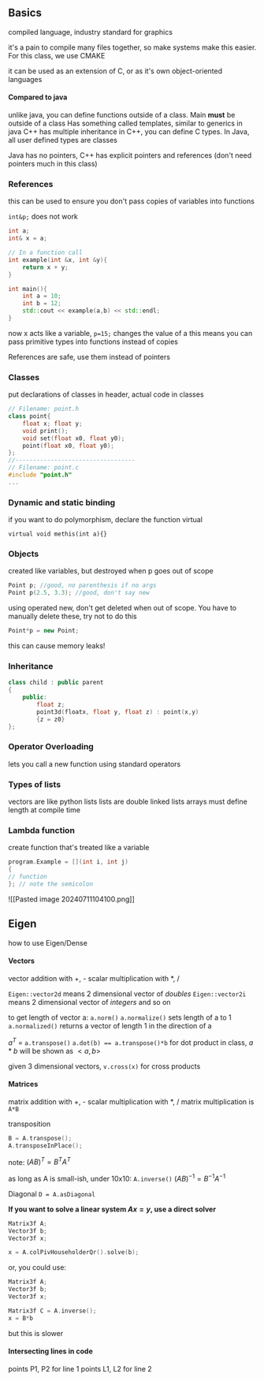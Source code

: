 ## Basics
compiled language, industry standard for graphics

it's a pain to compile many files together, so make systems make this easier. For this class, we use CMAKE

it can be used as an extension of C, or as it's own object-oriented languages

#### Compared to java
unlike java, you can define functions outside of a class. Main **must** be outside of a class
Has something called templates, similar to generics in java
C++ has multiple inheritance
in C++, you can define C types. In Java, all user defined types are classes

Java has no pointers, C++ has explicit pointers and references (don't need pointers much in this class)

### References
this can be used to ensure you don't pass copies of variables into functions

```int&p;``` does not work
```c++
int a;
int& x = a;

// In a function call
int example(int &x, int &y){
	return x + y;
}

int main(){
	int a = 10;
	int b = 12;
	std::cout << example(a,b) << std::endl;
}
```
now x acts like a variable, ```p=15;``` changes the value of a
this means you can pass primitive types into functions instead of copies

References are safe, use them instead of pointers

### Classes
put declarations of classes in header, actual code in classes
```C++
// Filename: point.h
class point{
	float x; float y;
	void print();
	void set(float x0, float y0);
	point(float x0, float y0);
};
//----------------------------------
// Filename: point.c
#include "point.h"
...
```

### Dynamic and static binding
if you want to do polymorphism, declare the function virtual
```
virtual void methis(int a){}
```

### Objects
created like variables, but destroyed when p goes out of scope
```C++
Point p; //good, no parenthesis if no args
Point p(2.5, 3.3); //good, don't say new
```

using operated new, don't get deleted when out of scope. You have to manually delete these, try not to do this
```C++
Point*p = new Point;
```
this can cause memory leaks!

### Inheritance
```C++
class child : public parent
{
	public:
		float z;
		point3d(floatx, float y, float z) : point(x,y)
		{z = z0}
};
```

### Operator Overloading
lets you call a new function using standard operators

### Types of lists
vectors are like python lists
lists are double linked lists
arrays must define length at compile time

### Lambda function
create function that's treated like a variable
```c++
program.Example = [](int i, int j)
{
// function
}; // note the semicolon
```
![[Pasted image 20240711104100.png]]

## Eigen
how to use Eigen/Dense
#### Vectors
vector addition with +, -
scalar multiplication with \*, /

```Eigen::vector2d``` means 2 dimensional vector of *doubles*
```Eigen::vector2i``` means 2 dimensional vector of *integers*
and so on

to get length of vector a: ```a.norm()```
```a.normalize()``` sets length of a to 1
```a.normalized()``` returns a vector of length 1 in the direction of a

$a^T$ = ```a.transpose()```
```a.dot(b) == a.transpose()*b``` for dot product
in class, $a*b$ will be shown as $<a, b>$

given 3 dimensional vectors,
```v.cross(x)``` for cross products

#### Matrices
matrix addition with +, -
scalar multiplication with \*, /
matrix multiplication is ```A*B```

transposition
```c++
B = A.transpose();
A.transposeInPlace();
```
note: $(AB)^T=B^TA^T$

as long as A is small-ish, under 10x10:
```A.inverse()```
$(AB)^{-1}=B^{-1}A^{-1}$

Diagonal
```D = A.asDiagonal```

**If you want to solve a linear system $Ax=y$, use a direct solver**
```c++
Matrix3f A;
Vector3f b;
Vector3f x; 

x = A.colPivHouseholderQr().solve(b);
```
or, you could use:
```c++
Matrix3f A;
Vector3f b;
Vector3f x;

Matrix3f C = A.inverse();
x = B*b
```
but this is slower

#### Intersecting lines in code
points P1, P2 for line 1
points L1, L2 for line 2       